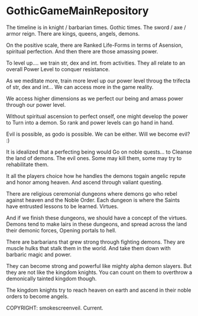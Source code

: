 # GothicGameMainRepository

The timeline is in knight / barbarian times. Gothic times. The sword / axe / armor reign.
There are kings, queens, angels, demons.

On the positive scale, there are Ranked Life-Forms in terms of Asension, spiritual perfection.
And then there are those amassing power.

To level up.... we train str, dex and int. from activities. They all relate to an overall Power Level to conquer resistance.

As we meditate more, train more level up our power level throug the trifecta of str, dex and int... We can access more in the game reality.

We access higher dimensions as we perfect our being and amass power through our power level.

Without spiritual ascension to perfect onself, one might develop the power to Turn into a demon. So rank and power levels can go hand in hand.


Evil is possible, as godo is possible. We can be either. Will we become evil? :)

It is idealized that a perfecting being would Go on noble quests... to Cleanse the land of demons. The evil ones. Some may kill them, some may try to rehabilitate them.

It all the players choice how he handles the demons togain angelic repute and honor among heaven. And ascend through valiant questing.

There are religious ceremonial dungeons where demons go who rebel against heaven and the Noble Order. Each dungeon is where the Saints have entrusted lessons to be learned. Virtues.

And if we finish these dungeons, we should have a concept of the virtues. Demons tend to make lairs in these dungeons, and spread across the land their demonic forces, Opening portals to hell.

There are barbarians that grew strong through fighting demons. They are muscle hulks that stalk them in the world. And take them down with barbaric magic and power.

They can become strong and powerful like mighty alpha demon slayers. But they are not like the kingdom knights. You can count on them to overthrow a demonically tainted kingdom though.

The kingdom knights try to reach heaven on earth and ascend in their noble orders to become angels.

COPYRIGHT: smokescreenveil. Current.
